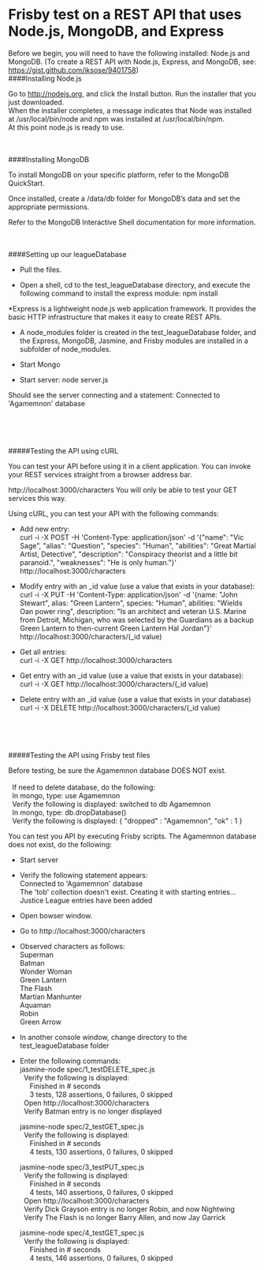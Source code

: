 # Frisby test on a REST API that uses Node.js, MongoDB, and Express

Before we begin, you will need to have the following installed: Node.js and MongoDB. (To create a REST API with Node.js, Express, and MongoDB, see: https://gist.github.com/iksose/9401758)
<br />
####Installing Node.js

Go to http://nodejs.org, and click the Install button.
Run the installer that you just downloaded. <br />
When the installer completes, a message indicates that Node was installed at /usr/local/bin/node and npm was installed at /usr/local/bin/npm.<br />
At this point node.js is ready to use. 

<br /><br />
####Installing MongoDB

To install MongoDB on your specific platform, refer to the MongoDB QuickStart. 

Once installed, create a /data/db folder for MongoDB’s data and set the appropriate permissions.

Refer to the MongoDB Interactive Shell documentation for more information.

<br /><br />
####Setting up our leagueDatabase

- Pull the files.

- Open a shell, cd to the test_leagueDatabase directory, and execute the following command to install the express module: npm install

*Express is a lightweight node.js web application framework. It provides the basic HTTP infrastructure that makes it easy to create REST APIs.

- A node_modules folder is created in the test_leagueDatabase folder, and the Express, MongoDB, Jasmine, and Frisby modules are installed in a subfolder of node_modules.

- Start Mongo

- Start server: node server.js

Should see the server connecting and a statement: Connected to 'Agamemnon' database

<br /><br /><br />
 
#####Testing the API using cURL

You can test your API before using it in a client application. 
You can invoke your REST services straight from a browser address bar.

http://localhost:3000/characters
You will only be able to test your GET services this way.

Using cURL, you can test your API with the following commands:
<br />
 - Add new entry:
<br />curl -i -X POST -H 'Content-Type: application/json' -d '{"name": "Vic Sage", "alias": "Question", "species": "Human", "abilities": "Great Martial Artist, Detective", "description": "Conspiracy theorist and a little bit paranoid.", "weaknesses": "He is only human."}' http://localhost:3000/characters

 - Modify entry with an _id value (use a value that exists in your database):
<br />curl -i -X PUT -H 'Content-Type: application/json' -d '{name: "John Stewart", alias: "Green Lantern", species: "Human", abilities: "Wields Oan power ring", description: "Is an architect and veteran U.S. Marine from Detroit, Michigan, who was selected by the Guardians as a backup Green Lantern to then-current Green Lantern Hal Jordan"}' http://localhost:3000/characters/(_id value)

 - Get all entries:
<br />curl -i -X GET http://localhost:3000/characters

 - Get entry with an _id value (use a value that exists in your database):
<br />curl -i -X GET http://localhost:3000/characters/(_id value)

 - Delete entry with an _id value (use a value that exists in your database)
<br />curl -i -X DELETE http://localhost:3000/characters/(_id value)

<br /><br /><br />

#####Testing the API using Frisby test files

Before testing, be sure the Agamemnon database DOES NOT exist.<br />
 <br />
 &nbsp;&nbsp;If need to delete database, do the following:
 <br />&nbsp;&nbsp;In mongo, type: use Agamemnon
 <br />&nbsp;&nbsp;Verify the following is displayed: switched to db Agamemnon
 <br />&nbsp;&nbsp;In mongo, type: db.dropDatabase()
 <br />&nbsp;&nbsp;Verify the following is displayed: { "dropped" : "Agamemnon", "ok" : 1 }

You can test you API by executing Frisby scripts. The Agamemnon database does not exist, do the following:

- Start server

- Verify the following statement appears: <br />
Connected to 'Agamemnon' database <br />
The 'tob' collection doesn't exist. Creating it with starting entries...<br />
Justice League entries have been added<br />

- Open bowser window.

- Go to http://localhost:3000/characters

- Observed characters as follows: <br />
    Superman <br />
    Batman <br />
    Wonder Woman<br />
    Green Lantern<br />
    The Flash<br />
    Martian Manhunter<br />
    Aquaman<br />
    Robin<br />
    Green Arrow<br />

- In another console window, change directory to the test_leagueDatabase folder

- Enter the following commands: <br />
  jasmine-node spec/1_testDELETE_spec.js<br />
  &nbsp;&nbsp;Verify the following is displayed:<br />
    &nbsp;&nbsp;&nbsp;&nbsp;&nbsp;Finished in # seconds 
    <br />&nbsp;&nbsp;&nbsp;&nbsp;&nbsp;3 tests, 128 assertions, 0 failures, 0 skipped<br />
  &nbsp;&nbsp;Open http://localhost:3000/characters<br />
  &nbsp;&nbsp;Verify Batman entry is no longer displayed<br />
  
  
  jasmine-node spec/2_testGET_spec.js<br />
  &nbsp;&nbsp;Verify the following is displayed:<br />
    &nbsp;&nbsp;&nbsp;&nbsp;&nbsp;Finished in # seconds
    <br />&nbsp;&nbsp;&nbsp;&nbsp;&nbsp;4 tests, 130 assertions, 0 failures, 0 skipped
    
    
  jasmine-node spec/3_testPUT_spec.js<br />
  &nbsp;&nbsp;Verify the following is displayed:<br />
    &nbsp;&nbsp;&nbsp;&nbsp;&nbsp;Finished in # seconds
   <br /> &nbsp;&nbsp;&nbsp;&nbsp;&nbsp;4 tests, 140 assertions, 0 failures, 0 skipped  
  &nbsp;&nbsp;Open http://localhost:3000/characters<br />
  &nbsp;&nbsp;Verify Dick Grayson entry is no longer Robin, and now Nightwing<br />
  &nbsp;&nbsp;Verify The Flash is no longer Barry Allen, and now Jay Garrick<br />
  
  
  jasmine-node spec/4_testGET_spec.js<br />
  &nbsp;&nbsp;Verify the following is displayed:<br />
    &nbsp;&nbsp;&nbsp;&nbsp;&nbsp;Finished in # seconds
    <br />&nbsp;&nbsp;&nbsp;&nbsp;&nbsp;4 tests, 146 assertions, 0 failures, 0 skipped
  